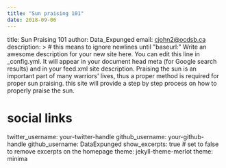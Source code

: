 ```yaml
---
title: "Sun praising 101"
date: 2018-09-06
---
```

title: Sun Praising 101
author: Data_Expunged
email: cjohn2@ocdsb.ca
description: > # this means to ignore newlines until "baseurl:"
  Write an awesome description for your new site here. You can edit this
  line in _config.yml. It will appear in your document head meta (for
  Google search results) and in your feed.xml site description.
  Praising the sun is an important part of many warriors' lives, 
  thus a proper method is required for proper sun praising. 
  this site will provide a step by step process on how to 
  properly praise the sun.
 # social links
twitter_username: your-twitter-handle
github_username:  your-github-handle
github_username: DataExpunged
 show_excerpts: true # set to false to remove excerpts on the homepage
 theme: jekyll-theme-merlot 
theme: minima
